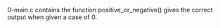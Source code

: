 0-main.c contains the function positive_or_negative() gives the correct output when given a case of 0.
